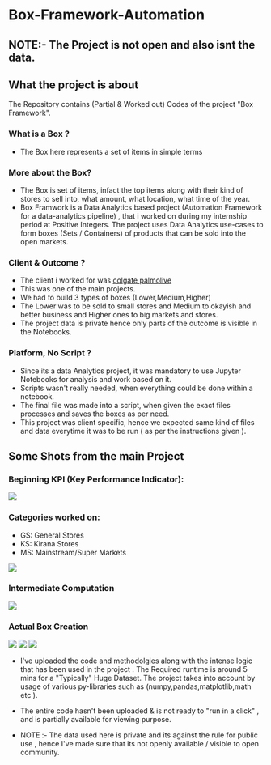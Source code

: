 # Box-Framework-Automation

## NOTE:- The Project is not open and also isnt the data.

## What the project is about
The Repository contains (Partial & Worked out) Codes of the project "Box Framework".

### What is a Box ?
- The Box here represents a set of items in simple terms

### More about the Box?
- The Box is set of items, infact the top items along with their kind of stores to sell into, what amount, what location, what time of the year.
- Box Framwork is a Data Analytics based project (Automation Framework for a data-analytics pipeline) , that i worked on during my internship period at Positive Integers. The project uses Data Analytics use-cases to form boxes (Sets / Containers) of products that can be sold into the open markets.

### Client & Outcome ?
- The client i worked for was [colgate palmolive](https://www.colgatepalmolive.com/en-us)
- This was one of the main projects.
- We had to build 3 types of boxes (Lower,Medium,Higher)
- The Lower was to be sold to small stores and Medium to okayish and better business and Higher ones to big markets and stores.
- The project data is private hence only parts of the outcome is visible in the Notebooks.

### Platform, No Script ?
- Since its a data Analytics project, it was mandatory to use Jupyter Notebooks for analysis and work based on it.
- Scripts wasn't really needed, when everything could be done within a notebook.
- The final file was made into a script, when given the exact files processes and saves the boxes as per need.
- This project was client specific, hence we expected same kind of files and data everytime it was to be run ( as per the instructions given ).

## Some Shots from the main Project

### Beginning KPI (Key Performance Indicator):
<img src="https://github.com/reekithak/Box-Framework-Automation/blob/master/image/1.kpi.JPG">

### Categories worked on:
- GS: General Stores
- KS: Kirana Stores
- MS: Mainstream/Super Markets
<img src="https://github.com/reekithak/Box-Framework-Automation/blob/master/image/2.category.JPG">

### Intermediate Computation
<img src="https://github.com/reekithak/Box-Framework-Automation/blob/master/image/3.average.JPG">

### Actual Box Creation
<img src="https://github.com/reekithak/Box-Framework-Automation/blob/master/image/4.boxbegins.JPG">
<img src="https://github.com/reekithak/Box-Framework-Automation/blob/master/image/5.boxintermediate.JPG">
<img src="https://github.com/reekithak/Box-Framework-Automation/blob/master/image/6.boxfinal.JPG">

- I've uploaded the code and methodolgies along with the intense logic that has been used in the project . The Required runtime is around 5 mins for a "Typically" Huge Dataset. The project takes into account by usage of various py-libraries such as (numpy,pandas,matplotlib,math etc ).

- The entire code hasn't been uploaded & is not ready to "run in a click" , and is partially available for viewing purpose. 

- NOTE :- The data used here is private and its against the rule for public use , hence I've made sure that its not openly available / visible to open community.
